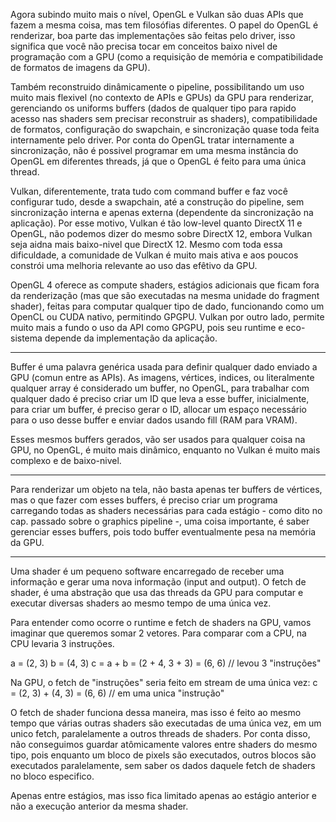 Agora subindo muito mais o nível, OpenGL e Vulkan são duas APIs que fazem a mesma coisa, mas tem filosófias diferentes.
O papel do OpenGL é renderizar, boa parte das implementações são feitas pelo driver, isso significa que você não precisa tocar
em conceitos baixo nivel de programação com a GPU (como a requisição de memória e compatibilidade de formatos de imagens da GPU).

Também reconstruido dinâmicamente o pipeline, possibilitando um uso muito mais flexivel (no contexto de APIs e GPUs) da GPU para renderizar,
gerenciando os uniforms buffers (dados de qualquer tipo para rapido acesso nas shaders sem precisar reconstruir as shaders), compatibilidade de formatos,
configuração do swapchain, e sincronização quase toda feita internamente pelo driver. Por conta do OpenGL tratar internamente a sincronização,
não é possivel programar em uma mesma instância do OpenGL em diferentes threads, já que o OpenGL é feito para uma única thread.

Vulkan, diferentemente, trata tudo com command buffer e faz você configurar tudo, desde a swapchain, até a construção do pipeline, sem sincronização interna e apenas externa (dependente da sincronização na aplicação).
Por esse motivo, Vulkan é tão low-level quanto DirectX 11 e OpenGL, não podemos dizer do mesmo sobre DirectX 12, embora Vulkan seja aidna mais baixo-nivel
que DirectX 12. Mesmo com toda essa dificuldade, a comunidade de Vulkan é muito mais ativa e aos poucos constrói uma melhoria relevante ao uso das efêtivo da GPU.

OpenGL 4 oferece as compute shaders, estágios adicionais que ficam fora da renderização (mas que são executadas na mesma unidade do fragment shader),
feitas para computar qualquer tipo de dado, funcionando como um OpenCL ou CUDA nativo, permitindo GPGPU. Vulkan por outro lado, permite muito mais a
fundo o uso da API como GPGPU, pois seu runtime e eco-sistema depende da implementação da aplicação.

---

Buffer é uma palavra genérica usada para definir qualquer dado enviado a GPU (comun entre as APIs). As imagens, vértices, indices, ou literalmente qualquer array
é considerado um buffer, no OpenGL, para trabalhar com qualquer dado é preciso criar um ID que leva a esse buffer, inicialmente, para criar um buffer,
é preciso gerar o ID, allocar um espaço necessário para o uso desse buffer e enviar dados usando fill (RAM para VRAM).

Esses mesmos buffers gerados, vão ser usados para qualquer coisa na GPU, no OpenGL, é muito mais dinâmico, enquanto no Vulkan é muito mais complexo e de baixo-nivel.

--- 

Para renderizar um objeto na tela, não basta apenas ter buffers de vértices, mas o que fazer com esses buffers, é preciso criar um programa carregando todas
as shaders necessárias para cada estágio - como dito no cap. passado sobre o graphics pipeline -, uma coisa importante, é saber gerenciar esses buffers,
pois todo buffer eventualmente pesa na memória da GPU.

---

Uma shader é um pequeno software encarregado de receber uma informação e gerar uma nova informação (input and output).
O fetch de shader, é uma abstração que usa das threads da GPU para computar e executar diversas shaders ao mesmo tempo de uma única vez.

Para entender como ocorre o runtime e fetch de shaders na GPU, vamos imaginar que queremos somar 2 vetores.
Para comparar com a CPU, na CPU levaria 3 instruções.

a = (2, 3)
b = (4, 3)
c = a + b = (2 + 4, 3 + 3) = (6, 6) // levou 3 "instruções"

Na GPU, o fetch de "instruções" seria feito em stream de uma única vez:
c = (2, 3) + (4, 3) = (6, 6) // em uma unica "instrução"

O fetch de shader funciona dessa maneira, mas isso é feito ao mesmo tempo que várias outras shaders são executadas de uma única vez, em um unico fetch,
paralelamente a outros threads de shaders. Por conta disso, não conseguimos guardar atômicamente valores entre shaders do mesmo tipo, pois enquanto
um bloco de pixels são executados, outros blocos são executados paralelamente, sem saber os dados daquele fetch de shaders no bloco especifico.

Apenas entre estágios, mas isso fica limitado apenas ao estágio anterior e não a execução anterior da mesma shader.